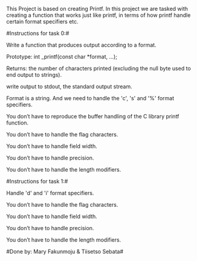 
This Project is based on creating Printf. In this project we are tasked with creating a function that works just like printf, in terms of how printf handle certain format specifiers etc.



#Instructions for task 0:#

Write a function that produces output according to a format.

Prototype: int _printf(const char *format, ...);

Returns: the number of characters printed (excluding the null byte used to end output to strings).

write output to stdout, the standard output stream.

Format is a string. And we need to handle the 'c', 's' and '%' format specifiers.

You don’t have to reproduce the buffer handling of the C library printf function.

You don’t have to handle the flag characters.

You don’t have to handle field width.

You don’t have to handle precision.

You don’t have to handle the length modifiers.


#Instructions for task 1:#

Handle 'd' and 'i' format specifiers.

You don’t have to handle the flag characters.

You don’t have to handle field width.

You don’t have to handle precision.

You don’t have to handle the length modifiers.

#Done by: Mary Fakunmoju & Tiisetso Sebata#
